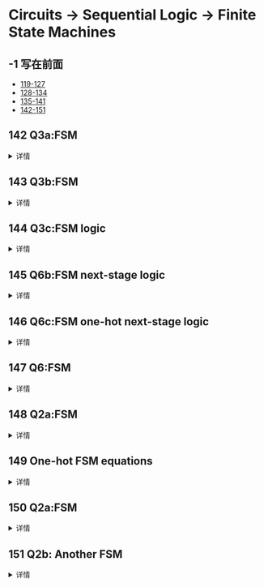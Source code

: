 # Circuits -> Sequential Logic -> Finite State Machines

## -1 写在前面
- [119-127](./readme_0.md)
- [128-134](./readme_1.md)
- [135-141](./readme_2.md)
- [142-151](./readme_3.md)

## 142 Q3a:FSM
<details>
<summary>详情</summary>

考虑一个具有输入 s 和 w 的有限状态机。假设 FSM 以称为 A 的复位状态开始，如下图所示。
只要 s = 0，FSM 就保持在状态 A，当 s = 1 时，它移动到状态 B。
一旦处于状态 B，FSM 在接下来的三个时钟周期内检查输入 w 的值。
三个时钟周期中，w被置高两次，则 FSM 必须在下一个时钟周期中将输出 z 设置为 1。否则 z 必须为 0。
FSM 在接下来的三个时钟周期内继续检查 w，依此类推。下面的时序图说明了不同 w 值所需的 z 值。  

使用尽可能少的状态。请注意，s 输入仅在状态 A 中使用，因此您只需考虑 w 输入。  
![](./images/18.jpg)  

**分析**  
锁存器存储w前两个值，前两个值与第三个值进行比较。  
注意时序。  
博主非常建议画一画时序图以及当前时序下的变量的当前值与非阻塞值。  

**答案**  
```
module top_module (
    input clk,
    input reset,   // Synchronous reset
    input s,
    input w,
    output z
);
    parameter A=1'b0,
              B=1'b1;
    reg state,next_state;
    always @(*) begin
        case(state)
            A: next_state = s ? B : A;
            B : next_state = B;
            default: next_state = A;
        endcase
    end

    always @(posedge clk)begin
        if (reset) state <= A;
        else state <= next_state;
    end
    
    reg [1:0] temp;
    reg [1:0] cnt=2'b0;
    reg flag;
    always @(posedge clk)begin
        if (reset) begin 
            flag <= 1'b0;
            cnt <= 3'b0;
        end
        else if (state==B) begin 
            //flag <= 1'b1;
            if (cnt==3'd2)begin 
                cnt <= 3'b0;
                if (temp[1]+temp[0]+w == 2'd2) begin 
                //if(~(^temp ^ w))begin
                    flag <= 1'b1;
                    //temp <= 2'b0;
                end
                else flag <= 1'b0;
            end
            else begin
                temp <= {temp[0],w};
                cnt <= cnt + 1'b1;
                flag <= 1'b0;
            end
        end
    end
    
    assign z = flag;

endmodule
```

</details>

## 143 Q3b:FSM
<details>
<summary>详情</summary>

给定如下所示的状态分配表，实现有限状态机。重置应该将 FSM 重置为状态 000。  

![](./images/19.jpg)   

**分析**  
看图说话。  

**答案**  
```
module top_module (
    input clk,
    input reset,   // Synchronous reset
    input x,
    output z
);
    parameter A = 3'b000, 
  			  B = 3'b001, 
  			  C = 3'b010, 
  			  D = 3'b011, 
  			  E = 3'b100;
    
    reg [2:0] state,next_state;
    
    always @(*) begin
        case(state)
            A: next_state = x ? B : A;
            B: next_state = x ? E : B;
            C: next_state = x ? B : C;
            D: next_state = x ? C : B;
            E: next_state = x ? E : D;
            default: next_state = A;
        endcase
    end
    
    always @(posedge clk)begin
        if (reset) state <= A;
        else state <= next_state;
    end
    
    assign z = (state==D | state==E);

endmodule
```

</details>

## 144 Q3c:FSM logic
<details>
<summary>详情</summary>

给定如下所示的状态分配表，实现逻辑函数 Y[0] 和 z。  

![](./images/19.jpg)  

**分析**  
将143的state用输入y取代。

**答案**  
```
module top_module (
    input clk,
    input [2:0] y,
    input x,
    output Y0,
    output z
);
    parameter A = 3'b000,
  			  B = 3'b001,
  			  C = 3'b010,
  			  D = 3'b011,
  			  E = 3'b100;

    reg [2:0] state,next_state;

    always @(*) begin
        case(y)
            A: next_state = x ? B : A;
            B: next_state = x ? E : B;
            C: next_state = x ? B : C;
            D: next_state = x ? C : B;
            E: next_state = x ? E : D;
            default: next_state = A;
        endcase
    end
	
    /*
    always @(posedge clk)begin
        if (reset) state <= A;
        else state <= next_state;
    end
    */

    assign z = (y==D | y==E);
    assign Y0 = next_state[0];

endmodule
```

</details>

## 145 Q6b:FSM next-stage logic
<details>
<summary>详情</summary>

考虑如下所示的状态机，它有一个输入 w 和一个输出 z。  

![](./images/20.jpg)  

假设您希望使用三个触发器和状态代码 y[3:1] = 000, 001, ..., 101 分别用于状态 A、B、...、F 来实现 FSM。
显示此 FSM 的状态分配表。导出触发器 y[2] 的下一个状态表达式。

只为 y[2] 实现下一个状态逻辑。 （这更像是一个 FSM 问题，而不是 Verilog 编码问题。哦，好吧。）

**分析**  
写状态机就完事了。  
`也可以直接写出next_state[2]和什么有关。`

**答案**  
```
module top_module (
    input [3:1] y,
    input w,
    output Y2);
    parameter A = 3'b000, B = 3'b001, C = 3'b010,
         	  D = 3'b011, E = 3'b100, F = 3'b101;
    reg [3:1] state,next_state;
    
    always @(*) begin
        case(y)
            A: next_state = w ? A : B;
            B: next_state = w ? D : C;
            C: next_state = w ? D : E;
            D: next_state = w ? A : F;
            E: next_state = w ? D : E;
            F: next_state = w ? D : C;
            default: next_state = A;
        endcase
    end
    
    assign Y2 = next_state[2];

endmodule
```

</details>

## 146 Q6c:FSM one-hot next-stage logic
<details>
<summary>详情</summary>

考虑如下所示的状态机，它有一个输入 w 和一个输出 z。  

![](./images/20.jpg)  
对于这一部分，假设状态分配 'y[6:1] = 000001, 000010, 000100, 001000, 010000, 100000 分别用于状态 A、B、...、F 的 one-hot 代码。

为下一状态信号 Y2 和 Y4 编写逻辑表达式。 （通过假设 one-hot 编码的检查推导出逻辑方程。测试台将使用非 one hot 输入进行测试，以确保您不会尝试做更复杂的事情）。

**分析**  
因何而产生Y2、Y4即可。  

**答案**  
```
module top_module (
    input [6:1] y,
    input w,
    output Y2,
    output Y4);
    
    assign Y2 = y[1] & (~w);
    assign Y4 = w & (y[2] | y[3] | y[5] | y[6]);

endmodule
```

</details>

## 147 Q6:FSM
<details>
<summary>详情</summary>

考虑如下所示的状态机，它有一个输入 w 和一个输出 z。   
![](./images/20.jpg)  

**分析**  
与145没什么区别。   

**答案**  
```
module top_module (
    input clk,
    input reset,     // synchronous reset
    input w,
    output z);
    
    parameter A = 3'b000, B = 3'b001, C = 3'b010,
         	  D = 3'b011, E = 3'b100, F = 3'b101;
    reg [3:1] state,next_state;

    always @(*) begin
        case(state)
            A: next_state = w ? A : B;
            B: next_state = w ? D : C;
            C: next_state = w ? D : E;
            D: next_state = w ? A : F;
            E: next_state = w ? D : E;
            F: next_state = w ? D : C;
            default: next_state = A;
        endcase
    end
    
    always @(posedge clk)begin
        if (reset) state <= A;
        else state <= next_state;
    end

    assign z = (state==E | state==F);

endmodule
```

</details>

## 148 Q2a:FSM
<details>
<summary>详情</summary>

编写代表此 FSM 的完整 Verilog 代码。对状态表和状态触发器使用单独的 always 块。
使用连续赋值语句或 always 块（由您自行决定）描述 FSM 输出，称为 z。分配您希望使用的任何州代码。   
![](./images/21.jpg)  

**分析**  
哈哈哈哈，他把图改了。  

**答案**  
```
module top_module (
    input clk,
    input reset,     // synchronous reset
    input w,
    output z);

    parameter A = 3'b000, B = 3'b001, C = 3'b010,
         	  D = 3'b011, E = 3'b100, F = 3'b101;
    reg [3:1] state,next_state;

    always @(*) begin
        case(state)
            A: next_state = w ? B : A;
            B: next_state = w ? C : D;
            C: next_state = w ? E : D;
            D: next_state = w ? F : A;
            E: next_state = w ? E : D;
            F: next_state = w ? C : D;
            default: next_state = A;
        endcase
    end

    always @(posedge clk)begin
        if (reset) state <= A;
        else state <= next_state;
    end

    assign z = (state==E | state==F);

endmodule
```

</details>

## 149 One-hot FSM equations
<details>
<summary>详情</summary>

假设在状态分配 y[5:0] = 000001(A), 000010(B), 000100(C), 001000(D), 010000(E), 100000(F) 中使用 one-hot 代码。
为信号 Y1 写一个逻辑表达式，它是状态触发器 y[1] 的输入。  
为信号 Y3 写一个逻辑表达式，它是状态触发器 y[3] 的输入。  
（通过假设 one-hot 编码的检查推导出逻辑方程。测试台将使用非 one hot 输入进行测试，以确保您不会尝试做更复杂的事情）。   

![](./images/21.jpg)  

**分析**  
写就完事了。  

**答案**  
```
module top_module (
    input [5:0] y,
    input w,
    output Y1,
    output Y3
);
    assign Y1 = w & y[0];
    assign Y3 = ~w & (y[1] | y[2] | y[4] | y[5]);

endmodule
```

</details>

## 150 Q2a:FSM
<details>
<summary>详情</summary>

完成以下状态转移。   

![](./images/22.jpg)  

**分析**  
没什么东西，写就完事了。  

**答案**  
```
无
```

</details>

## 151 Q2b: Another FSM
<details>
<summary>详情</summary>

考虑一个用于控制某种电机的有限状态机。 
FSM 有来自电机的输入 x 和 y，并产生控制电机的输出 f 和 g。
还有一个称为 clk 的时钟输入和一个称为 resetn 的复位输入。  

FSM 必须按如下方式工作。只要复位输入有效，FSM 就保持在开始状态，称为状态 A。
当复位信号无效时，在下一个时钟沿之后，FSM 必须在一个时钟周期内将输出 f 设置为 1 。
然后，FSM 必须监控 x 输入。当 x 在三个连续的时钟周期中产生值 1、0、1 时，应在下一个时钟周期将 g 设置为 1。
在保持 g = 1 的同时，FSM 必须监控 y 输入。如果 y 在最多两个时钟周期内为 1，则 FSM 应永久保持 g = 1（即，直到复位）。
但如果 y 在两个时钟周期内未变为 1，则 FSM 应永久设置 g = 0（直到复位）。  

**分析**  
注意一下复位和f的时序即可。  

**答案**  
```
module top_module (
    input clk,
    input resetn,
    input x,
    input y,
    output f,
    output g
);

    parameter A = 0,
              B = 1,
              C = 2,
              D = 3,
              E = 4,
              F = 5,
              G = 6,
              LOW = 7,
              HIGH = 8;
    
    reg [3:0] state, next_state;

    always @(*)
        case (state)
            A: next_state = B;
            B: next_state = C;
            C: next_state = x ? D : C;
            D: next_state = x ? D : E;
            E: next_state = x ? F : C;
            F: next_state = y ? HIGH : G;
            G: next_state = y ? HIGH : LOW;
            LOW: next_state = LOW;
            HIGH: next_state = HIGH;
            default: next_state = A;
        endcase
    
    always @(posedge clk) begin 
        if (~resetn) state <= A;
        else state <= next_state;
    end
    
    assign f = (state == B);
    assign g = (state == F | state == G | state == HIGH);

endmodule
```

</details>
